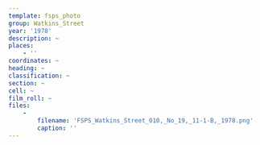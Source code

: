 ```yaml
---
template: fsps_photo
group: Watkins_Street
year: '1978'
description: ~
places:
    - ''
coordinates: ~
heading: ~
classification: ~
section: ~
cell: ~
film_roll: ~
files:
    -
        filename: 'FSPS_Watkins_Street_010,_No_19,_11-1-B,_1978.png'
        caption: ''
---
```

